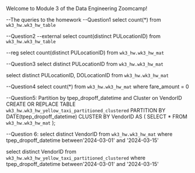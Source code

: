 Welcome to Module 3 of the Data Engineering Zoomcamp!

--The queries to the homework
--Question1
select
  count(*)
from `wk3_hw.wk3_hw_table`


--Question2
--external
select
  count(distinct PULocationID)
from `wk3_hw.wk3_hw_table`


--reg
select
  count(distinct PULocationID)
from `wk3_hw.wk3_hw_mat`


--Question3
select distinct PULocationID
from `wk3_hw.wk3_hw_mat`

select distinct PULocationID, DOLocationID
from `wk3_hw.wk3_hw_mat`


--Question4
select 
  count(*)
from `wk3_hw.wk3_hw_mat`
where fare_amount = 0


--Question5: Partition by tpep_dropoff_datetime and Cluster on VendorID
CREATE OR REPLACE TABLE `wk3_hw.wk3_hw_yellow_taxi_partitioned_clustered`
PARTITION BY DATE(tpep_dropoff_datetime)
CLUSTER BY VendorID AS (
  SELECT * FROM `wk3_hw.wk3_hw_mat`
);


--Question 6:
select distinct VendorID
from `wk3_hw.wk3_hw_mat`
where tpep_dropoff_datetime between'2024-03-01' and '2024-03-15'


select distinct VendorID
from `wk3_hw.wk3_hw_yellow_taxi_partitioned_clustered`
where tpep_dropoff_datetime between'2024-03-01' and '2024-03-15'